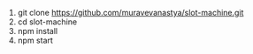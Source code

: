 1. git clone https://github.com/muravevanastya/slot-machine.git
2. cd slot-machine
3. npm install
4. npm start
